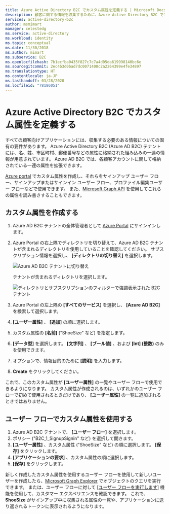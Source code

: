 ```yaml
---
title: Azure Active Directory B2C でカスタム属性を定義する | Microsoft Docs
description: 顧客に関する情報を収集するために、Azure Active Directory B2C でアプリケーションのカスタム属性を定義します。
services: active-directory-b2c
author: msmimart
manager: celestedg
ms.service: active-directory
ms.workload: identity
ms.topic: conceptual
ms.date: 11/30/2018
ms.author: mimart
ms.subservice: B2C
ms.openlocfilehash: 7b1ecfba0435f827c7c7a4d05da619998140bc6e
ms.sourcegitcommit: 2ec4b3d0bad7dc0071400c2a2264399e4fe34897
ms.translationtype: HT
ms.contentlocale: ja-JP
ms.lasthandoff: 03/28/2020
ms.locfileid: "78186051"
---
```

# <a name="define-custom-attributes-in-azure-active-directory-b2c"></a>Azure Active Directory B2C でカスタム属性を定義する

 すべての顧客向けアプリケーションには、収集する必要のある情報についての固有の要件があります。 Azure Active Directory B2C (Azure AD B2C) テナントには、名、姓、市区町村、郵便番号などの属性に格納された組み込みの一連の情報が用意されています。 Azure AD B2C では、各顧客アカウントに関して格納されている一連の属性を拡張できます。

 [Azure portal](https://portal.azure.com/) でカスタム属性を作成し、それらをサインアップ ユーザー フロー、サインアップまたはサインイン ユーザー フロー、プロファイル編集ユーザー フローなどで使用できます。 また、[Microsoft Graph API](manage-user-accounts-graph-api.md) を使用してこれらの属性を読み書きすることもできます。

## <a name="create-a-custom-attribute"></a>カスタム属性を作成する

1. Azure AD B2C テナントの全体管理者として [Azure Portal](https://portal.azure.com/) にサインインします。
2. Azure Portal の右上隅でディレクトリを切り替えて、Azure AD B2C テナントが含まれるディレクトリを使用していることを確認してください。 サブスクリプション情報を選択し、 **[ディレクトリの切り替え]** を選択します。

    ![Azure AD B2C テナントに切り替え](./media/user-flow-custom-attributes/switch-directories.png)

    テナントが含まれるディレクトリを選択します。

    ![ディレクトリとサブスクリプションのフィルターで強調表示された B2C テナント](./media/user-flow-custom-attributes/select-directory.PNG)

3. Azure Portal の左上隅の **[すべてのサービス]** を選択し、 **[Azure AD B2C]** を検索して選択します。
4. **[ユーザー属性]** 、 **[追加]** の順に選択します。
5. カスタム属性の **[名前]** ("ShoeSize" など) を指定します。
6. **[データ型]** を選択します。 **[文字列]** 、 **[ブール値]** 、および **[Int] (整数)** のみを使用できます。
7. オプションで、情報目的のために **[説明]** を入力します。
8. **Create** をクリックしてください。

これで、このカスタム属性が **[ユーザー属性]** の一覧やユーザー フローで使用できるようになります。 カスタム属性が作成されるのは、いずれかのユーザー フローで初めて使用されるときだけであり、 **[ユーザー属性]** の一覧に追加されるときではありません。

## <a name="use-a-custom-attribute-in-your-user-flow"></a>ユーザー フローでカスタム属性を使用する

1. Azure AD B2C テナントで、 **[ユーザー フロー]** を選択します。
1. ポリシー ("B2C_1_SignupSignin" など) を選択して開きます。
1. **[ユーザー属性]** 、カスタム属性 ("ShoeSize" など) の順に選択します。 **[保存]** をクリックします。
1. **[アプリケーションの要求]** 、カスタム属性の順に選択します。
1. **[保存]** をクリックします。

新しく作成したカスタム属性を使用するユーザー フローを使用して新しいユーザーを作成したら、[Microsoft Graph Explorer](https://developer.microsoft.com/graph/graph-explorer) でオブジェクトのクエリを実行できます。 または、ユーザー フローに対して [[ユーザー フローを実行します]](https://docs.microsoft.com/azure/active-directory-b2c/tutorial-create-user-flows) 機能を使用して、カスタマー エクスペリエンスを確認できます。 これで、**ShoeSize** がサインアップ中に収集される属性の一覧や、アプリケーションに送り返されるトークンに表示されるようになります。
